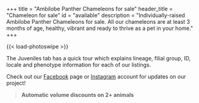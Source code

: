+++
title = "Ambilobe Panther Chameleons for sale"
header_title = "Chameleon for sale"
id = "available"
description = "Individually-raised Ambilobe Panther Chameleons for sale. All our chameleons are at least 3 months of age, healthy, vibrant and ready to thrive as a pet in your home."
+++

{{< load-photoswipe >}}

The Juveniles tab has a quick tour which explains lineage, filial group, ID, locale and phenotype information for each of our listings. 

Check out our [Facebook](https://www.facebook.com/jonmarkhill) page or [Instagram](https://www.instagram.com/ipardalis/) account for updates on our project!  

> **Automatic volume discounts on 2+ animals**


